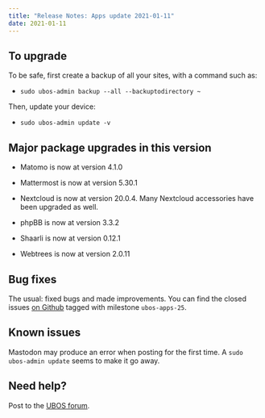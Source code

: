 ```yaml
---
title: "Release Notes: Apps update 2021-01-11"
date: 2021-01-11
---
```


## To upgrade

To be safe, first create a backup of all your sites, with a command such as:

* ``sudo ubos-admin backup --all --backuptodirectory ~``

Then, update your device:

* ``sudo ubos-admin update -v``

## Major package upgrades in this version

* Matomo is now at version 4.1.0

* Mattermost is now at version 5.30.1

* Nextcloud is now at version 20.0.4. Many Nextcloud accessories have been
  upgraded as well.

* phpBB is now at version 3.3.2

* Shaarli is now at version 0.12.1

* Webtrees is now at version 2.0.11

## Bug fixes

The usual: fixed bugs and made improvements. You can find the closed issues
[on Github](https://github.com/uboslinux/) tagged with milestone ``ubos-apps-25``.

## Known issues

Mastodon may produce an error when posting for the first time. A
``sudo ubos-admin update`` seems to make it go away.

## Need help?

Post to the [UBOS forum](https://forum.ubos.net/).
